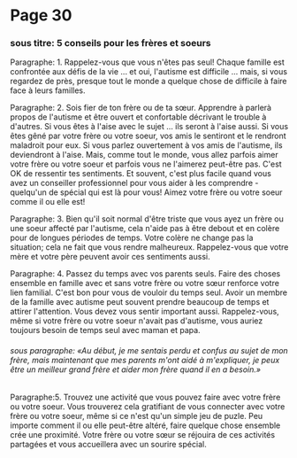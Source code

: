 # Page 30
### sous titre: 5 conseils pour les frères et soeurs
Paragraphe: 1. Rappelez-vous que vous n'êtes pas seul! Chaque famille est confrontée aux défis de la vie ... et oui, l'autisme est difficile ... mais, si vous regardez de près, presque tout le monde a quelque chose de difficile à faire face à leurs familles.

Paragraphe: 2. Sois fier de ton frère ou de ta sœur. Apprendre à parlerà propos de l'autisme et être ouvert et confortable décrivant le trouble à d'autres. Si vous êtes à l'aise avec le sujet ... ils seront à l'aise aussi. Si vous êtes gêné par votre frère ou votre soeur, vos amis le sentiront et le rendront maladroit pour eux. Si vous parlez ouvertement à vos amis de l'autisme, ils deviendront à l'aise. Mais, comme tout le monde, vous allez parfois aimer votre frère ou votre soeur et parfois vous ne l'aimerez peut-être pas. C'est OK de ressentir tes sentiments. Et souvent, c'est plus facile quand vous avez un conseiller professionnel pour vous aider à les comprendre - quelqu'un de spécial qui est là pour vous! Aimez votre frère ou votre soeur comme il ou elle est!

Paragraphe: 3. Bien qu'il soit normal d'être triste que vous ayez un frère ou une soeur affecté par l'autisme, cela n'aide pas à être debout et en colère pour de longues périodes de temps. Votre colère ne change pas la situation; cela ne fait que vous rendre malheureux. Rappelez-vous que votre mère et votre père peuvent avoir ces sentiments aussi.

Paragraphe: 4. Passez du temps avec vos parents seuls. Faire des choses ensemble en famille avec et sans votre frère ou votre sœur renforce votre lien familial. C'est bon pour vous de vouloir du temps seul. Avoir un membre de la famille avec autisme peut souvent prendre beaucoup de temps et attirer l'attention. Vous devez vous sentir important aussi. Rappelez-vous, même si votre frère ou votre soeur n'avait pas d'autisme, vous auriez toujours besoin de temps seul avec maman et papa.

###### sous paragraphe: «Au début, je me sentais perdu et confus au sujet de mon frère, mais maintenant que mes parents m'ont aidé à m'expliquer, je peux être un meilleur grand frère et aider mon frère quand il en a besoin.»

Paragraphe:5. Trouvez une activité que vous pouvez faire avec votre frère ou votre soeur. Vous trouverez cela gratifiant de vous connecter avec votre frère ou votre soeur, même si ce n'est qu'un simple jeu de puzle. Peu importe comment il ou elle peut-être altéré, faire quelque chose ensemble crée une proximité. Votre frère ou votre sœur se réjouira de ces activités partagées et vous accueillera avec un sourire spécial.
